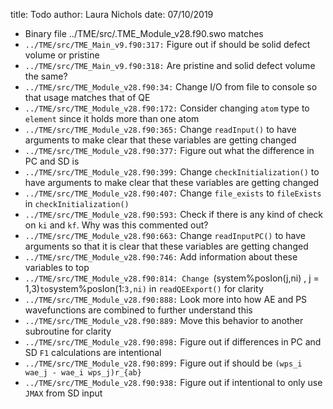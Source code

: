 title: Todo
author: Laura Nichols
date: 07/10/2019

* Binary file ../TME/src/.TME_Module_v28.f90.swo matches
* `../TME/src/TME_Main_v9.f90:317:` Figure out if should be solid defect volume or pristine
* `../TME/src/TME_Main_v9.f90:318:` Are pristine and solid defect volume the same?
* `../TME/src/TME_Module_v28.f90:34:` Change I/O from file to console so that usage matches that of QE
* `../TME/src/TME_Module_v28.f90:172:` Consider changing `atom` type to `element` since it holds more than one atom
* `../TME/src/TME_Module_v28.f90:365:` Change `readInput()` to have arguments to make clear that these variables are getting changed
* `../TME/src/TME_Module_v28.f90:377:` Figure out what the difference in PC and SD is
* `../TME/src/TME_Module_v28.f90:399:` Change `checkInitialization()` to have arguments to make clear that these variables are getting changed
* `../TME/src/TME_Module_v28.f90:407:` Change `file_exists` to `fileExists` in `checkInitialization()`
* `../TME/src/TME_Module_v28.f90:593:` Check if there is any kind of check on `ki` and `kf`. Why was this commented out?
* `../TME/src/TME_Module_v28.f90:663:` Change `readInputPC()` to have arguments so that it is clear that these variables are getting changed
* `../TME/src/TME_Module_v28.f90:746:` Add information about these variables to top
* `../TME/src/TME_Module_v28.f90:814: Change `(system%posIon(j,ni) , j = 1,3)` to `system%posIon(1:`3,ni)` in `readQEExport()` for clarity
* `../TME/src/TME_Module_v28.f90:888:` Look more into how AE and PS wavefunctions are combined to further understand this
* `../TME/src/TME_Module_v28.f90:889:` Move this behavior to another subroutine for clarity
* `../TME/src/TME_Module_v28.f90:898:` Figure out if differences in PC and SD `F1` calculations are intentional
* `../TME/src/TME_Module_v28.f90:899:` Figure out if should be `(wps_i wae_j - wae_i wps_j)r_{ab}`
* `../TME/src/TME_Module_v28.f90:938:` Figure out if intentional to only use `JMAX` from SD input

